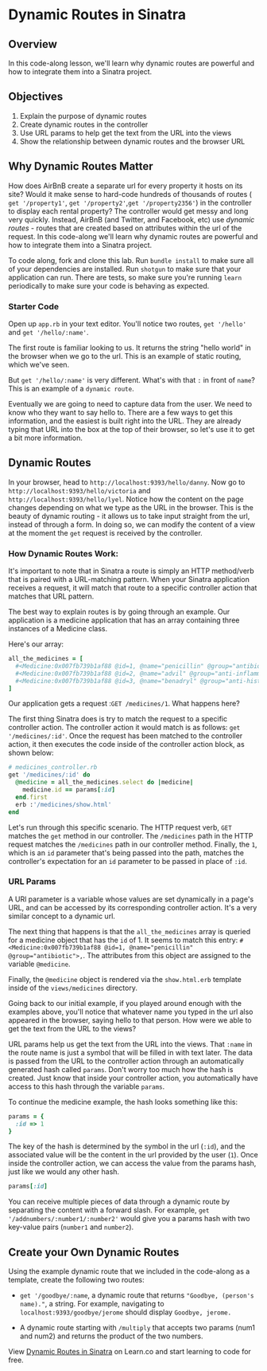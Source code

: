 # Dynamic Routes in Sinatra

## Overview

In this code-along lesson, we'll learn why dynamic routes are powerful and how
to integrate them into a Sinatra project.

## Objectives

1.  Explain the purpose of dynamic routes
2.  Create dynamic routes in the controller
3.  Use URL params to help get the text from the URL into the views
4.  Show the relationship between dynamic routes and the browser URL

## Why Dynamic Routes Matter

How does AirBnB create a separate url for every property it hosts on its site?
Would it make sense to hard-code hundreds of thousands of routes (
`get '/property1'`, `get '/property2'`,`get '/property2356'`) in the controller
to display each rental property? The controller would get messy and long very
quickly. Instead, AirBnB (and Twitter, and Facebook, etc) use _dynamic routes_ -
routes that are created based on attributes within the url of the request. In
this code-along we'll learn why dynamic routes are powerful and how to integrate
them into a Sinatra project.

To code along, fork and clone this lab. Run `bundle install` to make sure all of
your dependencies are installed. Run `shotgun` to make sure that your
application can run. There are tests, so make sure you're running `learn`
periodically to make sure your code is behaving as expected.

### Starter Code

Open up `app.rb` in your text editor. You'll notice two routes, `get '/hello'`
and `get '/hello/:name'`.

The first route is familiar looking to us. It returns the string "hello world"
in the browser when we go to the url. This is an example of static routing,
which we've seen.

But `get '/hello/:name'` is very different. What's with that `:` in front of
`name`? This is an example of a `dynamic route`.

Eventually we are going to need to capture data from the user. We need to know
who they want to say hello to. There are a few ways to get this information, and
the easiest is built right into the URL. They are already typing that URL into
the box at the top of their browser, so let's use it to get a bit more
information.

## Dynamic Routes

In your browser, head to `http://localhost:9393/hello/danny`. Now go to
`http://localhost:9393/hello/victoria` and `http://localhost:9393/hello/lyel`.
Notice how the content on the page changes depending on what we type as the URL
in the browser. This is the beauty of dynamic routing - it allows us to take
input straight from the url, instead of through a form. In doing so, we can
modify the content of a view at the moment the `get` request is received by the
controller.

### How Dynamic Routes Work:

It's important to note that in Sinatra a route is simply an HTTP method/verb
that is paired with a URL-matching pattern. When your Sinatra application
receives a request, it will match that route to a specific controller action
that matches that URL pattern.

The best way to explain routes is by going through an example. Our application
is a medicine application that has an array containing three instances of a
Medicine class.

Here's our array:

```ruby
all_the_medicines = [
  #<Medicine:0x007fb739b1af88 @id=1, @name="penicillin" @group="antibiotic">,
  #<Medicine:0x007fb739b1af88 @id=2, @name="advil" @group="anti-inflammatory">,
  #<Medicine:0x007fb739b1af88 @id=3, @name="benadryl" @group="anti-histamine">
]
```

Our application gets a request :`GET /medicines/1`. What happens here?

The first thing Sinatra does is try to match the request to a specific
controller action. The controller action it would match is as follows:
`get '/medicines/:id'`. Once the request has been matched to the controller
action, it then executes the code inside of the controller action block, as
shown below:

```ruby
# medicines_controller.rb
get '/medicines/:id' do
  @medicine = all_the_medicines.select do |medicine|
    medicine.id == params[:id]
  end.first
  erb :'/medicines/show.html'
end
```

Let's run through this specific scenario. The HTTP request verb, `GET` matches
the `get` method in our controller. The `/medicines` path in the HTTP request
matches the `/medicines` path in our controller method. Finally, the `1`, which
is an `id` parameter that's being passed into the path, matches the controller's
expectation for an `id` parameter to be passed in place of `:id`.

### URL Params

A URl parameter is a variable whose values are set dynamically in a page's URL,
and can be accessed by its corresponding controller action. It's a very similar
concept to a dynamic url.

The next thing that happens is that the `all_the_medicines` array is queried for
a medicine object that has the `id` of 1. It seems to match this entry:
`#<Medicine:0x007fb739b1af88 @id=1, @name="penicillin" @group="antibiotic">,`.
The attributes from this object are assigned to the variable `@medicine`.

Finally, the `@medicine` object is rendered via the `show.html.erb` template
inside of the `views/medicines` directory.

Going back to our initial example, if you played around enough with the examples
above, you'll notice that whatever name you typed in the url also appeared in
the browser, saying hello to that person. How were we able to get the text from
the URL to the views?

URL params help us get the text from the URL into the views. That `:name` in the
route name is just a symbol that will be filled in with text later. The data is
passed from the URL to the controller action through an automatically generated
hash called `params`. Don't worry too much how the hash is created. Just know
that inside your controller action, you automatically have access to this hash
through the variable `params`.

To continue the medicine example, the hash looks something like this:

```ruby
params = {
  :id => 1
}
```

The key of the hash is determined by the symbol in the url (`:id`), and the
associated value will be the content in the url provided by the user (`1`). Once
inside the controller action, we can access the value from the params hash, just
like we would any other hash.

```ruby
params[:id]
```

You can receive multiple pieces of data through a dynamic route by separating
the content with a forward slash. For example,
`get '/addnumbers/:number1/:number2'` would give you a params hash with two
key-value pairs (`number1` and `number2`).

## Create your Own Dynamic Routes 

Using the example dynamic route that we included in the code-along as a
template, create the following two routes:

- `get '/goodbye/:name`, a dynamic route that returns
  `"Goodbye, (person's name)."`, a string. For example, navigating to
  `localhost:9393/goodbye/jerome` should display `Goodbye, jerome.`

- A dynamic route starting with `/multiply` that accepts two params (num1 and
  num2) and returns the product of the two numbers.

<p data-visibility='hidden'>View <a href='https://learn.co/lessons/sinatra-dynamic-routes-codealong' title='Dynamic Routes in Sinatra'>Dynamic Routes in Sinatra</a> on Learn.co and start learning to code for free.</p>
